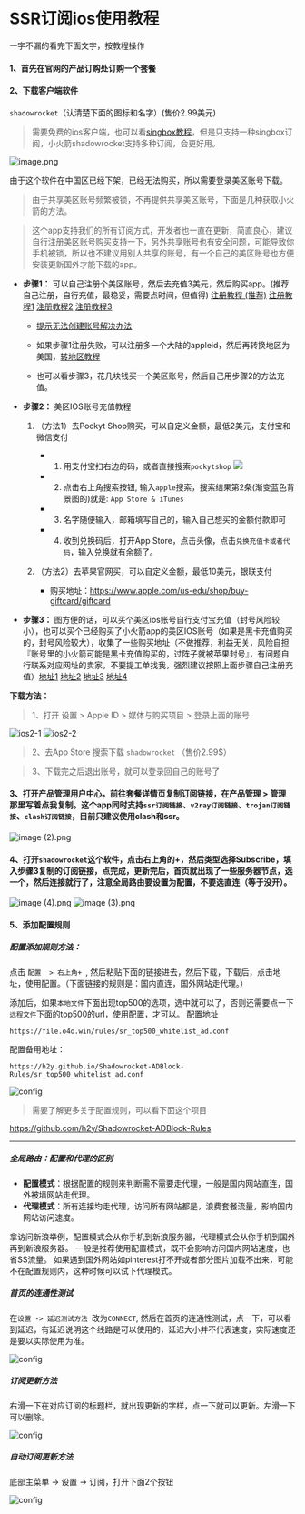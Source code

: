 # SSR订阅ios使用教程

一字不漏的看完下面文字，按教程操作

#### 1、首先在官网的产品订购处订购一个套餐

#### 2、下载客户端软件
`shadowrocket`（认清楚下面的图标和名字）(售价2.99美元)

>需要免费的ios客户端，也可以看[singbox教程](/others/singbox.md)，但是只支持一种singbox订阅，小火箭shadowrocket支持多种订阅，会更好用。

![image.png](/img/ios1.png)

由于这个软件在中国区已经下架，已经无法购买，所以需要登录美区账号下载。
>由于共享美区账号频繁被锁，不再提供共享美区账号，下面是几种获取小火箭的方法。

>这个app支持我们的所有订阅方式，开发者也一直在更新，简直良心，建议自行注册美区账号购买支持一下，另外共享账号也有安全问题，可能导致你手机被锁，所以也不建议用别人共享的账号，有一个自己的美区账号也方便安装更新国外才能下载的app。

- **步骤1：** 可以自己注册个美区账号，然后去充值3美元，然后购买app。(推荐自己注册，自行充值，最稳妥，需要点时间，但值得) [注册教程 (推荐)](/others/appleid.md) [注册教程1](https://blog.qust.me/appleid2023) [注册教程2](https://51.ruyo.net/18218.html) [注册教程3](https://zhuanlan.zhihu.com/p/367821925)

    - [提示无法创建账号解决办法](https://www.bilibili.com/video/BV12w4m1U7Wm)

    - 如果步骤1注册失败，可以注册多一个大陆的appleid，然后再转换地区为美国，[转地区教程](https://support.apple.com/zh-cn/HT201389)

    - 也可以看步骤3，花几块钱买一个美区账号，然后自己用步骤2的方法充值。


- **步骤2：** 美区IOS账号充值教程

    1. （方法1）去Pockyt Shop购买，可以自定义金额，最低2美元，支付宝和微信支付
        - 1. 用支付宝扫右边的码，或者直接搜索`pockytshop`
        ![](/img/pp2.png)
        - 2. 点击右上角搜索按钮, 输入`apple`搜索，搜索结果第2条(渐变蓝色背景图的)就是: `App Store & iTunes`
        - 3. 名字随便输入，邮箱填写自己的，输入自己想买的金额付款即可
        - 4. 收到兑换码后，打开App Store，点击头像，点击`兑换充值卡或者代码`，输入兑换就有余额了。

    2. （方法2）去苹果官网买，可以自定义金额，最低10美元，银联支付
        - 购买地址：https://www.apple.com/us-edu/shop/buy-giftcard/giftcard

- **步骤3：** 图方便的话，可以买个美区ios账号自行支付宝充值（封号风险较小），也可以买个已经购买了小火箭app的美区IOS账号（如果是黑卡充值购买的，封号风险较大），收集了一些购买地址（不做推荐，利益无关，风险自担『账号里的小火箭可能是黑卡充值购买的，过阵子就被苹果封号』，有问题自行联系对应网址的卖家，不要提工单找我，强烈建议按照上面步骤自己注册充值）[地址1](https://80lp.com/)  [地址2](https://fk.myue.cc/) [地址3](https://www.rocketgirls.space/) [地址4](https://xinstore.org/#/)
<!-- [地址4](http://www.gakkismile.icu/) -->


**下载方法：**

> 1、打开 设置 > Apple ID > 媒体与购买项目 > 登录上面的账号

![ios2-1](/img/ios2-1.png)
![ios2-2](/img/ios2-2.png)

> 2、去App Store 搜索下载 `shadowrocket`  （售价2.99$）

> 3、下载完之后退出账号，就可以登录回自己的账号了


#### 3、打开产品管理用户中心，前往套餐详情页复制订阅链接，在产品管理 > 管理 那里写着点我复制。这个app同时支持`ssr订阅链接`、`v2ray订阅链接`、`trojan订阅链接`、`clash订阅链接`，目前只建议使用clash和ssr。

![image (2).png](/img/ios3.png)

#### 4、打开`shadowrocket`这个软件，点击右上角的+，然后类型选择Subscribe，填入步骤3复制的订阅链接，点完成，更新完后，首页就出现了一些服务器节点，选一个，然后连接就行了，注意全局路由要设置为配置，不要选直连（等于没开）。

![image (4).png](/img/ios4.png)
![image (3).png](/img/ios5.png)

#### 5、添加配置规则

##### 配置添加规则方法：

点击 `配置  > 右上角+ `,
然后粘贴下面的链接进去，然后下载，下载后，点击地址，使用配置。（下面链接的规则是：国内直连，国外网站走代理。）

添加后，如果`本地文件`下面出现top500的选项，选中就可以了，否则还需要点一下`远程文件`下面的top500的url，使用配置，才可以。
配置地址

```
https://file.o4o.win/rules/sr_top500_whitelist_ad.conf
```

配置备用地址：
```
https://h2y.github.io/Shadowrocket-ADBlock-Rules/sr_top500_whitelist_ad.conf
```


![config](/img/config.png)

>需要了解更多关于配置规则，可以看下面这个项目

https://github.com/h2y/Shadowrocket-ADBlock-Rules

-------------------------------------------------------------------

##### 全局路由：配置和代理的区别

- **配置模式**：根据配置的规则来判断需不需要走代理，一般是国内网站直连，国外被墙网站走代理。
- **代理模式**：所有连接均走代理，访问所有网站都是，浪费套餐流量，影响国内网站访问速度。

拿访问新浪举例，配置模式会从你手机到新浪服务器，代理模式会从你手机到国外再到新浪服务器。
一般是推荐使用配置模式，既不会影响访问国内网站速度，也省SS流量。
如果遇到国外网站如pinterest打不开或者部分图片加载不出来，可能不在配置规则内，这种时候可以试下代理模式。


##### 首页的连通性测试

在`设置 -> 延迟测试方法 `改为`CONNECT`, 然后在首页的连通性测试，点一下，可以看到延迟，有延迟说明这个线路是可以使用的，延迟大小并不代表速度，实际速度还是要以实际使用为准。

![config](/img/late2.png)

##### 订阅更新方法

右滑一下在对应订阅的标题栏，就出现更新的字样，点一下就可以更新。左滑一下可以删除。


![config](/img/update.png)

##### 自动订阅更新方法

底部主菜单 -> 设置 -> 订阅，打开下面2个按钮


![config](/img/auto.png)








